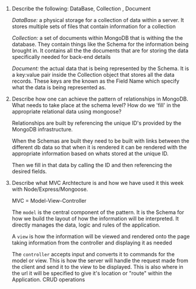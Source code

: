 1. Describe the following: DataBase, Collection , Document

    *DataBase:* a physical storage for a collection of data within a server. It stores multiple sets of files that contain information for a collection

    *Collection:* a set of documents within MongoDB that is withing the the database. They contain things like the Schema for the information being brought in. It contains all the the documents that are for storing the data specifically needed for back-end details

    *Document:* the actual data that is being represented by the Schema. It is a key:value pair inside the Collection object that stores all the data records. These keys are the known as the Field Name which specify what the data is being represented as.

2. Describe how one can achieve the pattern of relationships in MongoDB. What needs to take place at the schema level? How do we 'fill' in the appropriate relational data using mongoose?

    Relationships are built by referencing the unique ID's provided by the MongoDB infrastructure.

    When the Schemas are built they need to be built with links between the different db data so that when it is rendered it can be rendered with the appropriate information based on whats stored at the unique ID. 

    Then we fill in that data by calling the ID and then referencing the desired fields.



3. Describe what MVC Archtecture is and how we have used it this week with Node/Express/Mongoose.

    MVC = Model-View-Controller
    
    The `model` is the central component of the pattern. It is the Schema for how we build the layout of how the information will be interpreted. It directly manages the data, logic and rules of the application.
    
    A `view` is how the information will be viewed and rendered onto the page taking information from the controller and displaying it as needed
    
    The `controller` accepts input and converts it to commands for the model or view. This is how the server will handle the request made from the client and send it to the view to be displayed. This is also where in the url it will be specified to give it's location or "route" within the Application. CRUD operations